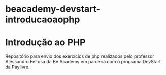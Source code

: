 # beacademy-devstart-introducaoaophp
# Introdução ao PHP

Repositório para envio dos exercícios de php realizados pelo professor Alessandro Feitosa da  Be.Academy em parceria com o programa DevStart da Paylivre.
